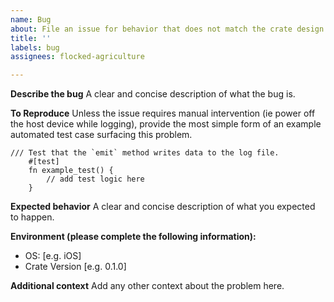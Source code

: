 ```yaml
---
name: Bug
about: File an issue for behavior that does not match the crate design intent.
title: ''
labels: bug
assignees: flocked-agriculture

---
```


**Describe the bug**
A clear and concise description of what the bug is.

**To Reproduce**
Unless the issue requires manual intervention (ie power off the host device while logging), provide the most simple form of an example automated test case surfacing this problem. 

```
/// Test that the `emit` method writes data to the log file.
    #[test]
    fn example_test() {
        // add test logic here
    }
```

**Expected behavior**
A clear and concise description of what you expected to happen.

**Environment (please complete the following information):**
 - OS: [e.g. iOS]
 - Crate Version [e.g. 0.1.0]

**Additional context**
Add any other context about the problem here.
